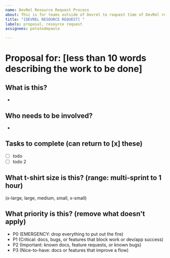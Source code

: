 ```yaml
---
name: DevRel Resource Request Process
about: Thsi is for teams outside of Devrel to request time of DevRel resources.
title: "[DEVREL RESOURCE REQUEST] "
labels: proposal, resource request
assignees: potatodepaulo

---
```


# Proposal for: [less than 10 words describing the work to be done]

## What is this? 
- 

## Who needs to be involved?
-

## Tasks to complete (can return to [x] these)
- [ ] todo 
- [ ] todo 2

## What t-shirt size is this? (range: multi-sprint to 1 hour)
(x-large, large, medium, small, x-small)

## What priority is this? (remove what doesn't apply)
- P0 (EMERGENCY: drop everything to put out the fire)
- P1 (Critical: docs, bugs, or features that block work or dev/app success)
- P2 (Important: known docs, feature requests, or known bugs)
- P3 (Nice-to-have: docs or features that improve a flow)
